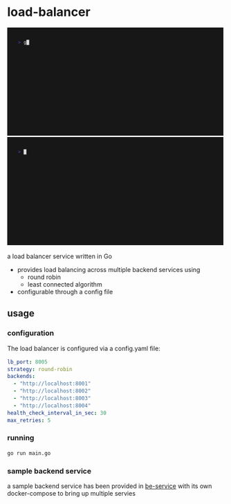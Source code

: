 # load-balancer

<p float="left">
  <img src='demo-server.gif' width='500'>
  <img src='demo-client.gif' width='500'>
</p>


a load balancer service written in Go
* provides load balancing across multiple backend services using 
  - round robin 
  - least connected algorithm 
* configurable through a config file

## usage
### configuration
The load balancer is configured via a config.yaml file:

```yaml
lb_port: 8005
strategy: round-robin
backends:
  - "http://localhost:8001"
  - "http://localhost:8002"
  - "http://localhost:8003"
  - "http://localhost:8004"
health_check_interval_in_sec: 30
max_retries: 5
```

### running
```bash
go run main.go
```

### sample backend service
a sample backend service has been provided in [be-service](be-service) with its own docker-compose to bring up multiple servies